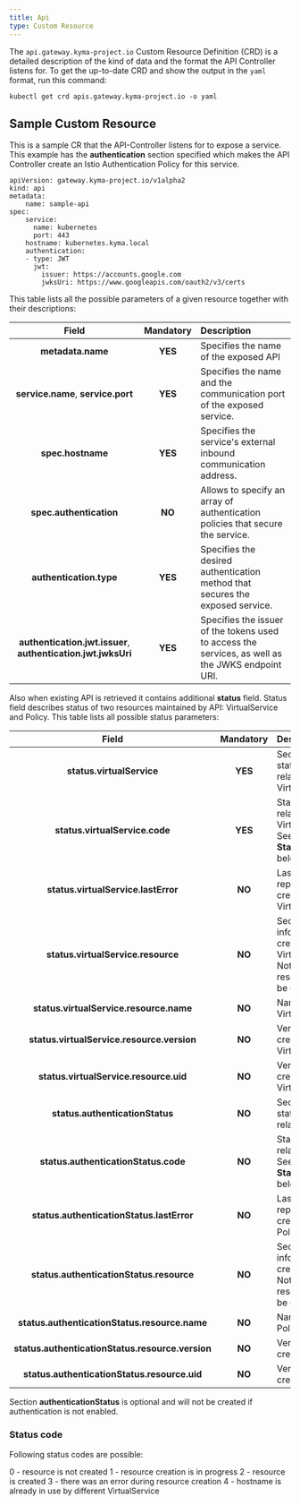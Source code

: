 ```yaml
---
title: Api
type: Custom Resource
---
```


The `api.gateway.kyma-project.io` Custom Resource Definition (CRD) is a detailed description of the kind of data and the format the API Controller listens for. To get the up-to-date CRD and show
the output in the `yaml` format, run this command:
```
kubectl get crd apis.gateway.kyma-project.io -o yaml
```

## Sample Custom Resource

This is a sample CR that the API-Controller listens for to expose a service. This example has the **authentication** section specified which makes the API Controller create an Istio Authentication Policy for this service.

```
apiVersion: gateway.kyma-project.io/v1alpha2
kind: api
metadata:
    name: sample-api
spec:
    service:
      name: kubernetes
      port: 443
    hostname: kubernetes.kyma.local
    authentication:
    - type: JWT
      jwt:
        issuer: https://accounts.google.com
        jwksUri: https://www.googleapis.com/oauth2/v3/certs
```

This table lists all the possible parameters of a given resource together with their descriptions:


| Field   |      Mandatory      |  Description |
|:----------:|:-------------:|:------|
| **metadata.name** |    **YES**   | Specifies the name of the exposed API |
| **service.name**, **service.port** | **YES** | Specifies the name and the communication port of the exposed service. |
| **spec.hostname** | **YES** | Specifies the service's external inbound communication address. |
| **spec.authentication** | **NO** | Allows to specify an array of authentication policies that secure the service. |
| **authentication.type** | **YES** | Specifies the desired authentication method that secures the exposed service. |
| **authentication.jwt.issuer**, **authentication.jwt.jwksUri** | **YES** | Specifies the issuer of the tokens used to access the services, as well as the JWKS endpoint URI. |

Also when existing API is retrieved it contains additional **status** field. Status field describes status of two resources maintained by API: VirtualService and Policy. This table lists all possible status parameters:

| Field   |      Mandatory      |  Description |
|:----------:|:-------------:|:------|
| **status.virtualService** | **YES** | Section with statuses of related VirtualService |
| **status.virtualService.code** | **YES** | Status code of related VirtualService. See section **Status code** below |
| **status.virtualService.lastError** | **NO** | Last error reported while creating/updating VirtualService |
| **status.virtualService.resource** | **NO** | Section with information about created VirtualService. Not present if resource couldn't be created |
| **status.virtualService.resource.name** | **NO** | Name of created VirtualService |
| **status.virtualService.resource.version** | **NO** | Version of created VirtualService |
| **status.virtualService.resource.uid** | **NO** | Version of created VirtualService |
| **status.authenticationStatus** | **NO** | Section with statuses of related Policy |
| **status.authenticationStatus.code** | **NO** | Status code of related Policy. See section **Status code** below |
| **status.authenticationStatus.lastError** | **NO** | Last error reported while creating/updating Policy |
| **status.authenticationStatus.resource** | **NO** | Section with information about created Policy. Not present if resource couldn't be created |
| **status.authenticationStatus.resource.name** | **NO** | Name of created Policy |
| **status.authenticationStatus.resource.version** | **NO** | Version of created Policy |
| **status.authenticationStatus.resource.uid** | **NO** | Version of created Policy |

Section **authenticationStatus** is optional and will not be created if authentication is not enabled. 

### Status code

Following status codes are possible:

 0 - resource is not created
 1 - resource creation is in progress
 2 - resource is created
 3 - there was an error during resource creation
 4 - hostname is already in use by different VirtualService